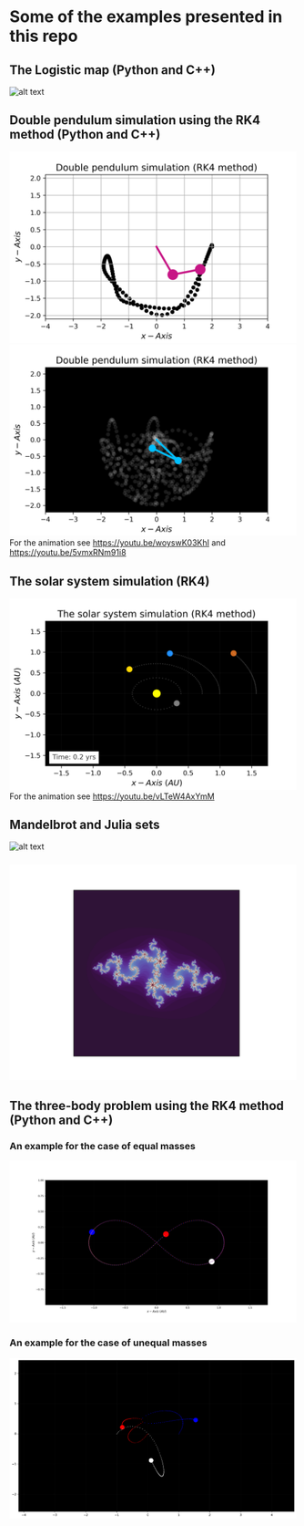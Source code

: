 # Some of the examples presented in this repo
## The Logistic map (Python and C++)
![alt text](https://github.com/Ahmed-alkharusi/Interesting-problems-/blob/master/Logistic%20map/C%2B%2B%20Version%20with%20Python%20plots/source/result.jpg)

## Double pendulum simulation using the RK4 method (Python and C++)
![alt text](https://github.com/Ahmed-alkharusi/Interesting-problems-/blob/master/double%20pendulum%20simulation%20(RK4)/106.png)
![alt text](https://github.com/Ahmed-alkharusi/Interesting-problems-/blob/master/double%20pendulum%20simulation%20(RK4)/566.png)
For the animation see
https://youtu.be/woyswK03KhI
and
https://youtu.be/5vmxRNm91i8

## The solar system simulation (RK4)
![alt text](https://github.com/Ahmed-alkharusi/Interesting-problems-/blob/master/The%20solar%20system%20simulation%20(RK4)/Python%20version/43.png)
For the animation see https://youtu.be/vLTeW4AxYmM

## Mandelbrot and Julia sets
![alt text](https://github.com/Ahmed-alkharusi/Interesting-problems-/blob/master/mandelbrot%20set%20(C%2B%2B%20wtih%20Python%20plots)/high_res.png)
###
![alt text](https://github.com/Ahmed-alkharusi/Interesting-problems-/blob/master/mandelbrot%20set%20(C%2B%2B%20wtih%20Python%20plots)/Julia%20set%20examples/c5.png)


## The three-body problem using the RK4 method (Python and C++)
### An example for the case of equal masses
![alt text](https://github.com/Ahmed-alkharusi/Interesting-problems-/blob/master/The%20three-body%20problem%20(RK4)/examples/206.png)
### An example for the case of unequal masses
![alt text](https://github.com/Ahmed-alkharusi/Interesting-problems-/blob/master/The%20three-body%20problem%20(RK4)/examples/95.png)
